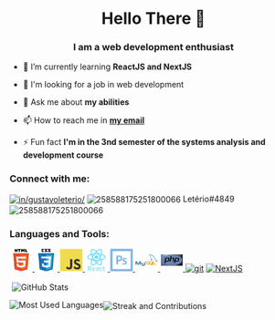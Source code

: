 <h1 align="center">Hello There 👋</h1>
<h3 align="center">I am a web development enthusiast</h3>

- 📖 I’m currently learning **ReactJS and NextJS**

- 👀 I'm looking for a job in web development

- 💬 Ask me about **my abilities**

- 📫 How to reach me in <a href="mailto:gustavoleterio@gmail.com?Subject=githubmessage message" target="_blank">**my email**</a>

- ⚡ Fun fact **I'm in the 3nd semester of the systems analysis and development course**

<h3 align="left">Connect with me:</h3>
<p align="left">
<a href="https://www.linkedin.com/in/gustavoleterio/" target="blank"><img align="center" src="https://raw.githubusercontent.com/rahuldkjain/github-profile-readme-generator/master/src/images/icons/Social/linked-in-alt.svg" alt="in/gustavoleterio/" height="30" width="40" /></a>
<img align="center" src="https://raw.githubusercontent.com/rahuldkjain/github-profile-readme-generator/master/src/images/icons/Social/discord.svg" alt="258588175251800066" height="30" width="40" />
Letério#4849
<img align="center" src="https://raw.githubusercontent.com/rahuldkjain/github-profile-readme-generator/master/src/images/icons/Social/discord.svg" alt="258588175251800066" height="30" width="40" />
</p>

<h3 align="left">Languages and Tools:</h3>
<p align="left"> 


<a href="https://www.w3.org/html/" target="_blank"> <img src="https://raw.githubusercontent.com/devicons/devicon/master/icons/html5/html5-original-wordmark.svg" alt="html5" width="40" height="40"/> </a> 
<a href="https://www.w3schools.com/css/" target="_blank"> <img src="https://raw.githubusercontent.com/devicons/devicon/master/icons/css3/css3-original-wordmark.svg" alt="css3" width="40" height="40"/> </a>
<a href="https://developer.mozilla.org/en-US/docs/Web/JavaScript" target="_blank"> <img src="https://raw.githubusercontent.com/devicons/devicon/master/icons/javascript/javascript-original.svg" alt="javascript" width="40" height="40"/> 
 <a href="https://reactjs.org/" target="_blank"> <img src="https://raw.githubusercontent.com/devicons/devicon/master/icons/react/react-original-wordmark.svg" alt="react" width="40" height="40"/> </a>
 <a href="https://www.photoshop.com/en" target="_blank"> <img src="https://raw.githubusercontent.com/devicons/devicon/master/icons/photoshop/photoshop-line.svg" alt="photoshop" width="40" height="40"/> </a>
<a href="https://www.mysql.com/" target="_blank"> <img src="https://raw.githubusercontent.com/devicons/devicon/master/icons/mysql/mysql-original-wordmark.svg" alt="mysql" width="40" height="40"/> </a> 
 <a href="https://www.php.net" target="_blank"> <img src="https://raw.githubusercontent.com/devicons/devicon/master/icons/php/php-original.svg" alt="php" width="40" height="40"/> </a> 
<a href="https://git-scm.com/" target="_blank"> <img src="https://www.vectorlogo.zone/logos/git-scm/git-scm-icon.svg" alt="git" width="40" height="40"/></a> 
<a href="https://nextjs.org/" target="_blank"> <img src="https://cdn.worldvectorlogo.com/logos/nextjs-2.svg" alt="NextJS" width="40" height="40"/> </a>


<p>&nbsp;<img align="center" src="https://github-readme-stats.vercel.app/api?username=GustavoLeterio&show_icons=true&locale=en&theme=tokyonight" alt="GitHub Stats" /></p>

<p><img align="left" src="https://github-readme-stats.vercel.app/api/top-langs?username=GustavoLeterio&show_icons=true&locale=en&layout=compact&theme=tokyonight" alt="Most Used Languages" /></p>

<p><img align="center" src="https://github-readme-streak-stats.herokuapp.com/?user=GustavoLeterio&theme=tokyonight" alt="Streak and Contributions" /></p>